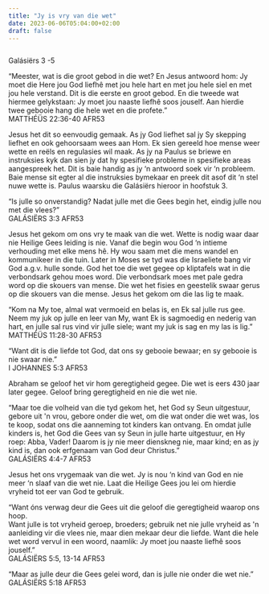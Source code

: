 ```yaml
---
title: "Jy is vry van die wet"
date: 2023-06-06T05:04:00+02:00
draft: false
---
```

<html>
 <head></head>
 <body>
  <figure class="image">
   <img src="/images/jyisvryvandiewet00.jpg" alt="" title="">
  </figure>
  <p>Galásiërs 3 -5</p>
  <p>“Meester, wat is die groot gebod in die wet? En Jesus antwoord hom: Jy moet die Here jou God liefhê met jou hele hart en met jou hele siel en met jou hele verstand. Dit is die eerste en groot gebod. En die tweede wat hiermee gelykstaan: Jy moet jou naaste liefhê soos jouself. Aan hierdie twee gebooie hang die hele wet en die profete.”<br>‭‭MATTHÉÜS‬ ‭22‬:‭36‬-‭40‬ ‭AFR53‬‬</p>
  <p>Jesus het dit so eenvoudig gemaak. As jy God liefhet sal jy Sy skepping liefhet en ook gehoorsaam wees aan Hom. Ek sien gereeld hoe mense weer wette en reëls en regulasies wil maak. As jy na Paulus se briewe en instruksies kyk dan sien jy dat hy spesifieke probleme in spesifieke areas aangespreek het. Dit is baie handig as jy ‘n antwoord soek vir ‘n probleem. Baie mense sit egter al die instruksies bymekaar en preek dit asof dit ‘n stel nuwe wette is. Paulus waarsku die Galásiërs hieroor in hoofstuk 3.</p>
  <p>“Is julle so onverstandig? Nadat julle met die Gees begin het, eindig julle nou met die vlees?”<br>‭‭GALÁSIËRS‬ ‭3‬:‭3‬ ‭AFR53‬‬</p>
  <p>Jesus het gekom om ons vry te maak van die wet. Wette is nodig waar daar nie Heilige Gees leiding is nie. Vanaf die begin wou God ‘n intieme verhouding met elke mens hê. Hy wou saam met die mens wandel en kommunikeer in die tuin. Later in Moses se tyd was die Israeliete bang vir God a.g.v. hulle sonde. God het toe die wet gegee op kliptafels wat in die verbondsark gehou moes word. Die verbondsark moes met pale gedra word op die skouers van mense. Die wet het fisies en geestelik swaar gerus op die skouers van die mense. Jesus het gekom om die las lig te maak.</p>
  <p>“Kom na My toe, almal wat vermoeid en belas is, en Ek sal julle rus gee. Neem my juk op julle en leer van My, want Ek is sagmoedig en nederig van hart, en julle sal rus vind vir julle siele; want my juk is sag en my las is lig.”<br>‭‭MATTHÉÜS‬ ‭11‬:‭28‬-‭30‬ ‭AFR53‬‬</p>
  <p>“Want dit is die liefde tot God, dat ons sy gebooie bewaar; en sy gebooie is nie swaar nie.”<br>‭‭I JOHANNES‬ ‭5‬:‭3‬ ‭AFR53‬‬</p>
  <p>Abraham se geloof het vir hom geregtigheid gegee. Die wet is eers 430 jaar later gegee. Geloof bring geregtigheid en nie die wet nie.</p>
  <p>“Maar toe die volheid van die tyd gekom het, het God sy Seun uitgestuur, gebore uit 'n vrou, gebore onder die wet, om die wat onder die wet was, los te koop, sodat ons die aanneming tot kinders kan ontvang. En omdat julle kinders is, het God die Gees van sy Seun in julle harte uitgestuur, en Hy roep: Abba, Vader! Daarom is jy nie meer dienskneg nie, maar kind; en as jy kind is, dan ook erfgenaam van God deur Christus.”<br>‭‭GALÁSIËRS‬ ‭4‬:‭4‬-‭7‬ ‭AFR53‬‬</p>
  <p>Jesus het ons vrygemaak van die wet. Jy is nou ‘n kind van God en nie meer ‘n slaaf van die wet nie. Laat die Heilige Gees jou lei om hierdie vryheid tot eer van God te gebruik.</p>
  <p>“Want óns verwag deur die Gees uit die geloof die geregtigheid waarop ons hoop.&nbsp;<br>Want julle is tot vryheid geroep, broeders; gebruik net nie julle vryheid as 'n aanleiding vir die vlees nie, maar dien mekaar deur die liefde. Want die hele wet word vervul in een woord, naamlik: Jy moet jou naaste liefhê soos jouself.”<br>‭‭GALÁSIËRS‬ ‭5‬:‭5‬, ‭13‬-‭14‬ ‭AFR53‬‬</p>
  <p>“Maar as julle deur die Gees gelei word, dan is julle nie onder die wet nie.”<br>‭‭GALÁSIËRS‬ ‭5‬:‭18‬ ‭AFR53‬‬</p>
  <p>&nbsp;</p>
  <p>&nbsp;</p>
 </body>
</html>